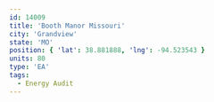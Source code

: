 ```yaml
---
id: 14009
title: 'Booth Manor Missouri'
city: 'Grandview'
state: 'MO'
position: { 'lat': 38.881888, 'lng': -94.523543 }
units: 80
type: 'EA'
tags:
  - Energy Audit
---
```

